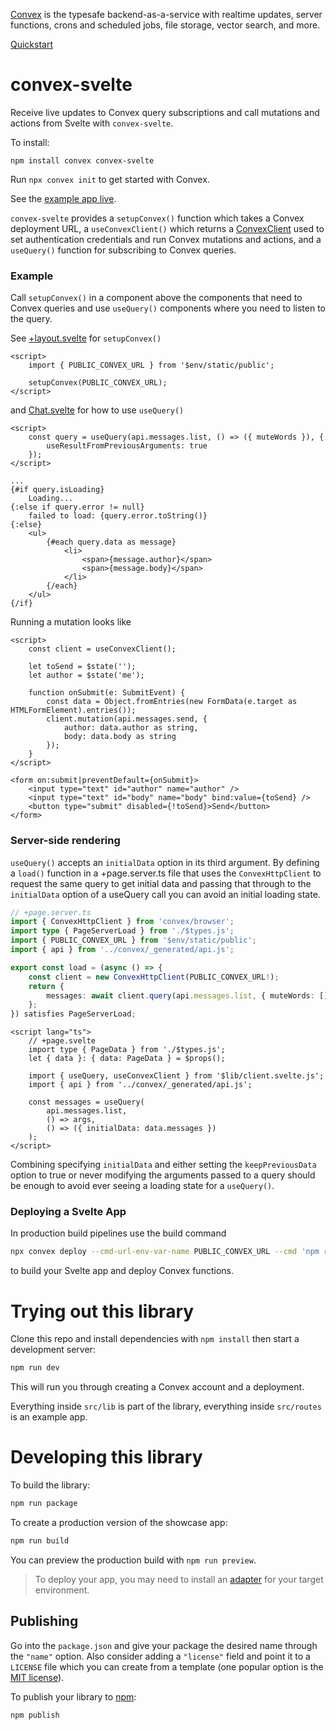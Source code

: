 [Convex](https://www.convex.dev/) is the typesafe backend-as-a-service with realtime updates, server functions, crons and scheduled jobs, file storage, vector search, and more.

[Quickstart](https://docs.convex.dev/quickstart/svelte)

# convex-svelte

Receive live updates to Convex query subscriptions and call mutations and actions from Svelte with `convex-svelte`.

To install:

```
npm install convex convex-svelte
```

Run `npx convex init` to get started with Convex.

See the [example app live](https://convex-svelte.vercel.app/).

`convex-svelte` provides a `setupConvex()` function which takes a Convex deployment URL,
a `useConvexClient()` which returns a [ConvexClient](https://docs.convex.dev/api/classes/browser.ConvexClient)
used to set authentication credentials and run Convex mutations and actions,
and a `useQuery()` function for subscribing to Convex queries.

### Example

Call `setupConvex()` in a component above the components that need to Convex queries
and use `useQuery()` components where you need to listen to the query.

See [+layout.svelte](src/routes/+layout.svelte) for `setupConvex()`

```svelte
<script>
	import { PUBLIC_CONVEX_URL } from '$env/static/public';

	setupConvex(PUBLIC_CONVEX_URL);
</script>
```

and [Chat.svelte](src/routes/Chat.svelte) for how to use `useQuery()`

```svelte
<script>
	const query = useQuery(api.messages.list, () => ({ muteWords }), {
		useResultFromPreviousArguments: true
	});
</script>

...
{#if query.isLoading}
	Loading...
{:else if query.error != null}
	failed to load: {query.error.toString()}
{:else}
	<ul>
		{#each query.data as message}
			<li>
				<span>{message.author}</span>
				<span>{message.body}</span>
			</li>
		{/each}
	</ul>
{/if}
```

Running a mutation looks like

```svelte
<script>
	const client = useConvexClient();

	let toSend = $state('');
	let author = $state('me');

	function onSubmit(e: SubmitEvent) {
		const data = Object.fromEntries(new FormData(e.target as HTMLFormElement).entries());
		client.mutation(api.messages.send, {
			author: data.author as string,
			body: data.body as string
		});
	}
</script>

<form on:submit|preventDefault={onSubmit}>
	<input type="text" id="author" name="author" />
	<input type="text" id="body" name="body" bind:value={toSend} />
	<button type="submit" disabled={!toSend}>Send</button>
</form>
```

### Server-side rendering

`useQuery()` accepts an `initialData` option in its third argument.
By defining a `load()` function in a +page.server.ts file
that uses the `ConvexHttpClient` to request the same query to get initial data
and passing that through to the `initialData` option of a useQuery call you can avoid an initial loading state.

```ts
// +page.server.ts
import { ConvexHttpClient } from 'convex/browser';
import type { PageServerLoad } from './$types.js';
import { PUBLIC_CONVEX_URL } from '$env/static/public';
import { api } from '../convex/_generated/api.js';

export const load = (async () => {
	const client = new ConvexHttpClient(PUBLIC_CONVEX_URL!);
	return {
		messages: await client.query(api.messages.list, { muteWords: [] })
	};
}) satisfies PageServerLoad;
```

```svelte
<script lang="ts">
	// +page.svelte
	import type { PageData } from './$types.js';
	let { data }: { data: PageData } = $props();

	import { useQuery, useConvexClient } from '$lib/client.svelte.js';
	import { api } from '../convex/_generated/api.js';

	const messages = useQuery(
		api.messages.list,
		() => args,
		() => ({ initialData: data.messages })
	);
</script>
```

Combining specifying `initialData` and either setting the `keepPreviousData` option to true or never modifying the arguments passed to a query should be enough to avoid ever seeing a loading state for a `useQuery()`.

### Deploying a Svelte App

In production build pipelines use the build command

```bash
npx convex deploy --cmd-url-env-var-name PUBLIC_CONVEX_URL --cmd 'npm run build'
```

to build your Svelte app and deploy Convex functions.

# Trying out this library

Clone this repo and install dependencies with `npm install` then start a development server:

```bash
npm run dev
```

This will run you through creating a Convex account and a deployment.

Everything inside `src/lib` is part of the library, everything inside `src/routes` is an example app.

# Developing this library

To build the library:

```bash
npm run package
```

To create a production version of the showcase app:

```bash
npm run build
```

You can preview the production build with `npm run preview`.

> To deploy your app, you may need to install an [adapter](https://kit.svelte.dev/docs/adapters) for your target environment.

## Publishing

Go into the `package.json` and give your package the desired name through the `"name"` option. Also consider adding a `"license"` field and point it to a `LICENSE` file which you can create from a template (one popular option is the [MIT license](https://opensource.org/license/mit/)).

To publish your library to [npm](https://www.npmjs.com):

```bash
npm publish
```
